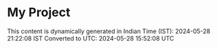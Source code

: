 # My Project

This content is dynamically generated in Indian Time (IST): 2024-05-28 21:22:08 IST
Converted to UTC: 2024-05-28 15:52:08 UTC
